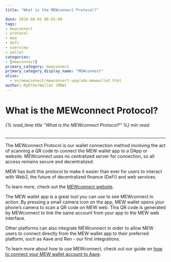 ```yaml
---
title: "What is the MEWconnect Protocol?"

date: 2018-06-01 00:03:00
tags:
- mewconnect
- protocol
- mew
- defi
- overview
- wallet
categories:
- [mewconnect]
primary_category: mewconnect
primary_category_display_name: "MEWconnect"
alias:
  - en/mewconnect/mewconnect-upgrade-mewwallet.html
author: MyEtherWallet (MEW)
---
```


# **What is the MEWconnect Protocol?**

###### {% read_time title "What is the MEWconnect Protocol?" %} min read

* * *

The MEWconnect Protocol is our wallet connection method involving the act of scanning a QR code to connect the MEW wallet app to a DApp or website. MEWconnect uses no centralized server for connection, so all access remains secure and decentralized.

MEW has built this protocol to make it easier than ever for users to interact with Web3, the future of decentralized finance (DeFi) and web services.

To learn more, check out the [MEWconnect website][mc].

The MEW wallet app is a great tool you can use to see MEWconnect in action. By pressing a small camera icon on the app, MEW wallet opens your phone’s camera to scan a QR code on MEW web. This QR code is generated by MEWconnect to link the same account from your app to the MEW web interface.

Other platforms can also integrate MEWconnect in order to allow MEW users to connect directly from the MEW wallet app to their preferred platform, such as Aave and Ren - our first integrations. 

To learn more about how to use MEWconnect, check out our guide on [how to connect your MEW wallet account to Aave][aave].

[mc]: https://mewconnect.myetherwallet.com/

[aave]: /@@@@@@/dapps/aave_mc/
